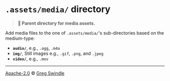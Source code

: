 # `.assets/media/` directory
> **:open_file_folder: Parent directory for media assets.**

Add media files to the one of `.assets/media/`'s sub-directories based on the medium-type:

* **`audio/`**, e.g., `.ogg`, `.m4a`
* **`img/`**, Still images e.g., `.gif`, `.png`, and `.jpeg`
* **`video/`**, e.g., `.mov`

---

[Apache-2.0][license-url] © [Greg Swindle][gregswindle-url]

[license-url]: https://www.apache.org/licenses/LICENSE-2.0
[gregswindle-url]: https://github.com/gregswindle
